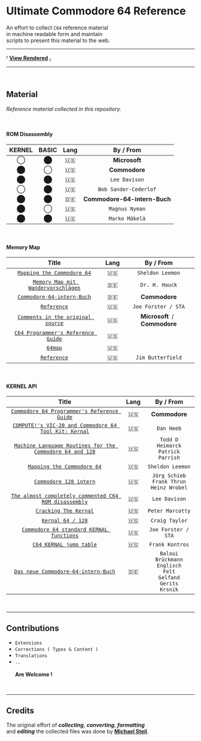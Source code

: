 # Ultimate Commodore 64 Reference

An effort to collect `C64` reference material <br>
in machine readable form and maintain <br>
scripts to present this material to the web.

---

**⸢ [View Rendered] ⸥**

---

<br>

## Material

*Reference material collected in this repository.*

<br>

#### ROM Disassembly

| KERNEL | BASIC | Lang | By / From |
|:------:|:-----:|:----:|:---------:|
|  ◯                       | [⬤][Disassembly BASIC] | :us: | **Microsoft**
| [⬤][Disassembly KERNEL] |  ◯                      | :us: | **Commodore**
| [⬤][Disassembly Lee]    | [⬤][Disassembly Lee]   | :us: | `Lee Davison`
|  ◯                       | [⬤][Disassembly Bob]   | :us: | `Bob Sander-Cederlof`
| [⬤][Disassembly Buch]   | [⬤][Disassembly Buch]  | :de: | **Commodore-64-intern-Buch**
| [⬤][Disassembly Magnus] |  ◯                      | :us: | `Magnus Nyman`
| [⬤][Disassembly Marko]  | [⬤][Disassembly Marko] | :us: | `Marko Mäkelä`

<br>

#### Memory Map

| Title | Lang | By / From |
|:-----:|:----:|:---------:|
| [`Mapping the Commodore 64`][Memory Sheldon]         | :us: | `Sheldon Leemon`
| [`Memory Map mit Wandervorschlägen`][Memory Hauck]   | :de: | `Dr. H. Hauck`
| [`Commodore-64-intern-Buch`][Memory Buch]            | :de: | **Commodore**
| [`Reference`][Memory Joe]                            | :us: | `Joe Forster / STA`
| [`Comments in the original source`][Memory Original] | :us: | **Microsoft** / **Commodore** |
| [`C64 Programmer's Reference Guide`][Memory Guide]   | :us: |
| [`64map`][Memory Map]                                | :us: |
| [`Reference`][Memory Jim]                            | :us: | `Jim Butterfield`

<br>

#### KERNEL API

| Title | Lang | By / From |
|:-----:|:----:|:---------:|
| [`Commodore 64 Programmer's Reference Guide`][API Guide] | :us: | **Commodore**
| [`COMPUTE!'s VIC-20 and Commodore 64 Tool Kit: Kernal`][API Dan] | :us: | `Dan Heeb`
| [`Machine Language Routines for the Commodore 64 and 128`][API Todd] | :us: | `Todd D Heimarck` <br> `Patrick Parrish`
| [`Mapping the Commodore 64`][API Sheldon] | :us: | `Sheldon Leemon`
| [`Commodore 128 intern`][API 128] | :us: | `Jörg Schieb` <br> `Frank Thrun` <br> `Heinz Wrobel`
| [`The almost completely commented C64 ROM disassembly`][API Lee] | :us: | `Lee Davison`
| [`Cracking The Kernal`][API Peter] | :us: | `Peter Marcotty`
| [`Kernal 64 / 128`][API Craig] | :us: | `Craig Taylor`
| [`Commodore 64 standard KERNAL functions`][API Joe] | :us: | `Joe Forster / STA`
| [`C64 KERNAL jump table`][API Frank] | :us: | `Frank Kontros`
| [`Das neue Commodore-64-intern-Buch`][API Sheldon] | :de: | `Baloui` <br> `Brückmann` <br> `Englisch` <br> `Felt` <br> `Gelfand` <br> `Gerits` <br> `Krsnik`

<br>

---

## Contributions

- `Extensions`
- `Corrections ( Typos & Content )`
- `Translations`
- `..` <br>
  ​<br>
  **Are Welcome !**

<br>

---

## Credits

The original effort of ***collecting***, ***converting***, ***formatting*** <br>
and ***editing*** the collected files was done by **[Michael Steil]**.

<!----------------------------------------------------------------------------->

[View Rendered]: http://pagetable.com/c64ref
[Michael Steil]: mailto:mist64@mac.com

[Disassembly BASIC]: c64disasm/c64disasm_ms.txt
[Disassembly KERNEL]: c64disasm/c64disasm_cbm.txt
[Disassembly Lee]: c64disasm/c64disasm_en.txt
[Disassembly Bob]: c64disasm/c64disasm_sc.txt
[Disassembly Buch]: c64disasm/c64disasm_de.txt
[Disassembly Magnus]: c64disasm/c64disasm_mn.txt
[Disassembly Marko]: c64disasm/c64disasm_mm.txt

[Memory Sheldon]: c64mem/c64mem_mapc64.txt
[Memory Hauck]: c64mem/c64mem_64er.txt
[Memory Buch]: c64mem/c64mem_64intern.txt
[Memory Joe]: c64mem/c64mem_sta.txt
[Memory Original]: c64mem/c64mem_src.txt
[Memory Guide]: c64mem/c64mem_prg.txt
[Memory Map]: c64mem/c64mem_64map.txt
[Memory Jim]: c64mem/c64mem_jb.txt

[API Guide]: kernal/kernal_prg.txt
[API Dan]: kernal/kernal_dh.txt
[API Todd]: kernal/kernal_mlr.txt
[API Sheldon]: kernal/kernal_mapc64.txt
[API 128]: kernal/kernal_128intern.txt
[API Lee]: kernal/kernal_ld.txt
[API Peter]: kernal/kernal_pm.txt
[API Craig]: kernal/kernal_ct.txt
[API Joe]: kernal/kernal_sta.txt
[API Frank]: kernal/kernal_fk.txt
[API Buch]: kernal/kernal_64intern.txt
